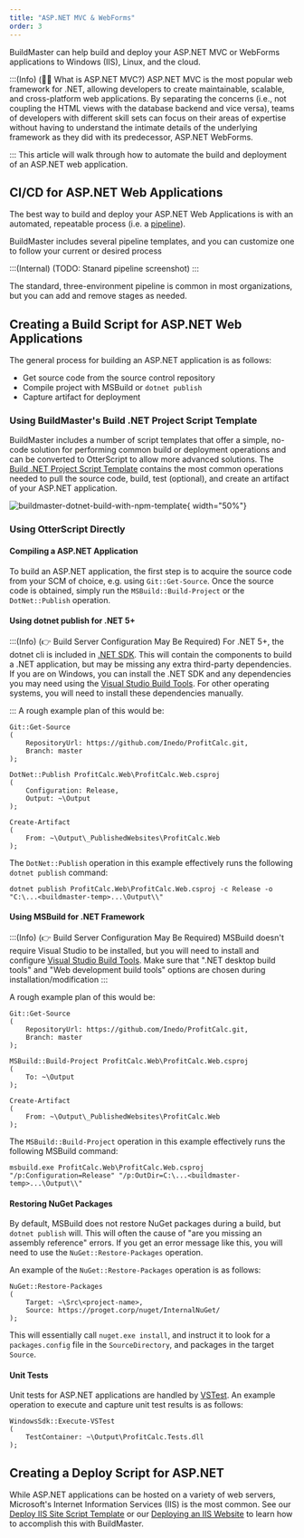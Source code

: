 ```yaml
---
title: "ASP.NET MVC & WebForms"
order: 3
---
```



BuildMaster can help build and deploy your ASP.NET MVC or WebForms applications to Windows (IIS), Linux, and the cloud.


:::(Info) (👨‍🏫 What is ASP.NET MVC?)
ASP.NET MVC is the most popular web framework for .NET, allowing developers to create maintainable, scalable, and cross-platform web applications. By separating the concerns (i.e., not coupling the HTML views with the database backend and vice versa), teams of developers with different skill sets can focus on their areas of expertise without having to understand the intimate details of the underlying framework as they did with its predecessor, ASP.NET WebForms.

:::
This article will walk through how to automate the build and deployment of an ASP.NET web  application. 

## CI/CD for ASP.NET Web Applications
The best way to build and deploy your ASP.NET Web Applications is with an automated, repeatable process (i.e. a [pipeline](/docs/buildmaster/deployment-continuous-delivery/buildmaster-pipelines)).

BuildMaster includes several pipeline templates, and you can customize one to follow your current or desired process

:::(Internal) (TODO: Stanard pipeline screenshot)
:::

The standard, three-environment pipeline is common in most organizations, but you can add and remove stages as needed.


## Creating a Build Script for ASP.NET Web Applications

The general process for building an ASP.NET application is as follows:
 - Get source code from the source control repository
 - Compile project with MSBuild or `dotnet publish`
 - Capture artifact for deployment

### Using BuildMaster's Build .NET Project Script Template
BuildMaster includes a number of script templates that offer a simple, no-code solution for performing common build or deployment operations and can be converted to OtterScript to allow more advanced solutions.  The [Build .NET Project Script Template](/docs/buildmaster/builds-continuous-integration/buildmaster-build-scripts/buildmaster-build-net-project-script-template) contains the most common operations needed to pull the source code, build, test (optional), and create an artifact of your ASP.NET application.

![buildmaster-dotnet-build-with-npm-template](/resources/docs/buildmaster-dotnet-build-with-npm-template.png){ width="50%"}

### Using OtterScript Directly

#### Compiling a ASP.NET Application
To build an ASP.NET application, the first step is to acquire the source code from your SCM of choice, e.g. using `Git::Get-Source`. Once the source code is obtained, simply run the `MSBuild::Build-Project` or the `DotNet::Publish` operation.

#### Using dotnet publish for .NET 5+
:::(Info) (👉 Build Server Configuration May Be Required)
For .NET 5+, the dotnet cli is included in [.NET SDK](https://dotnet.microsoft.com/en-us/download/visual-studio-sdks).  This will contain the components to build a .NET application, but may be missing any extra third-party dependencies.  If you are on Windows, you can install the .NET SDK and any dependencies you may need using the [Visual Studio Build Tools](https://visualstudio.microsoft.com/downloads/#build-tools-for-visual-studio-2022).  For other operating systems, you will need to install these dependencies manually.

:::
A rough example plan of this would be:

```
Git::Get-Source
(
    RepositoryUrl: https://github.com/Inedo/ProfitCalc.git,
    Branch: master
);

DotNet::Publish ProfitCalc.Web\ProfitCalc.Web.csproj
(
    Configuration: Release,
    Output: ~\Output
);

Create-Artifact
(
    From: ~\Output\_PublishedWebsites\ProfitCalc.Web
);
```

The `DotNet::Publish` operation in this example effectively runs the following `dotnet publish` command:

```
dotnet publish ProfitCalc.Web\ProfitCalc.Web.csproj -c Release -o "C:\...<buildmaster-temp>...\Output\\"
```

#### Using MSBuild for .NET Framework
:::(Info) (👉 Build Server Configuration May Be Required)
MSBuild doesn't require Visual Studio to be installed, but you will need to install and configure  [Visual Studio Build Tools](https://visualstudio.microsoft.com/downloads/#build-tools-for-visual-studio-2022). Make sure that ".NET desktop build tools" and "Web development build tools" options are chosen during installation/modification
:::

A rough example plan of this would be:

```
Git::Get-Source
(
    RepositoryUrl: https://github.com/Inedo/ProfitCalc.git,
    Branch: master
);

MSBuild::Build-Project ProfitCalc.Web\ProfitCalc.Web.csproj
(
    To: ~\Output
);

Create-Artifact
(
    From: ~\Output\_PublishedWebsites\ProfitCalc.Web
);
```

The `MSBuild::Build-Project` operation in this example effectively runs the following MSBuild command:

```
msbuild.exe ProfitCalc.Web\ProfitCalc.Web.csproj "/p:Configuration=Release" "/p:OutDir=C:\...<buildmaster-temp>...\Output\\"
```

#### Restoring NuGet Packages
By default, MSBuild does not restore NuGet packages during a build, but `dotnet publish` will.  This will often the cause of "are you missing an assembly reference" errors.   If you get an error message like this, you will need to use the `NuGet::Restore-Packages` operation.

An example of the `NuGet::Restore-Packages` operation is as follows:

```
NuGet::Restore-Packages
(
    Target: ~\Src\<project-name>,
    Source: https://proget.corp/nuget/InternalNuGet/
);
```

This will essentially call `nuget.exe install`, and instruct it to look for a `packages.config` file in the `SourceDirectory`, and packages in the target `Source`.


#### Unit Tests

Unit tests for ASP.NET applications are handled by [VSTest](/docs/buildmaster/development-platforms/buildmaster-platforms-dotnet/buildmaster-platforms-dot-net-vstest). An example operation to execute and capture unit test results is as follows:

```
WindowsSdk::Execute-VSTest
(
    TestContainer: ~\Output\ProfitCalc.Tests.dll
);
```

## Creating a Deploy Script for ASP.NET

While ASP.NET applications can be hosted on a variety of web servers, Microsoft's Internet Information Services (IIS) is the most common. See our [Deploy IIS Site Script Template](/docs/buildmaster/deployment-continuous-delivery/buildmaster-deployment-scripts/buildmaster-deploy-iis-site-script-template) or our [Deploying an IIS Website](/docs/buildmaster/deployment-targets/windows/iis) to learn how to accomplish this with BuildMaster.